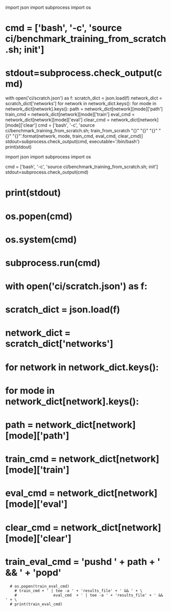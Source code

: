 import json
import subprocess
import os

# cmd = ['bash', '-c', 'source ci/benchmark_training_from_scratch.sh; init']
# stdout=subprocess.check_output(cmd)

with open('ci/scratch.json') as f:
  scratch_dict = json.load(f)
  network_dict = scratch_dict['networks']
  for network in network_dict.keys():
    for mode in network_dict[network].keys():
      path = network_dict[network][mode]['path']
      train_cmd = network_dict[network][mode]['train']
      eval_cmd = network_dict[network][mode]['eval']
      clear_cmd = network_dict[network][mode]['clear']
      cmd = ['bash', '-c', 
             'source ci/benchmark_training_from_scratch.sh; train_from_scratch \"{}\" \"{}\" \"{}\" \"{}\" \"{}\"'.format(network, mode, train_cmd, eval_cmd, clear_cmd)]
      stdout=subprocess.check_output(cmd, executable='/bin/bash')
      print(stdout)

import json
import subprocess
import os

cmd = ['bash', '-c', 'source ci/benchmark_training_from_scratch.sh; init']
stdout=subprocess.check_output(cmd)
# print(stdout)
# os.popen(cmd)
# os.system(cmd)
# subprocess.run(cmd)
# with open('ci/scratch.json') as f:
#   scratch_dict = json.load(f)
#   network_dict = scratch_dict['networks']
#   for network in network_dict.keys():
#     for mode in network_dict[network].keys():
#       path = network_dict[network][mode]['path']
#       train_cmd = network_dict[network][mode]['train']
#       eval_cmd = network_dict[network][mode]['eval']
#       clear_cmd = network_dict[network][mode]['clear']

#       train_eval_cmd = 'pushd ' + path + ' && ' + 'popd'
      # os.popen(train_eval_cmd)
        # train_cmd + ' | tee -a ' + 'results_file' + ' && ' + \
        #                eval_cmd  + ' | tee -a ' + 'results_file' + ' && ' + \
      # print(train_eval_cmd)
